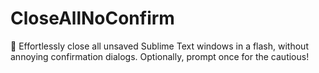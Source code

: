 # CloseAllNoConfirm
🚀 Effortlessly close all unsaved Sublime Text windows in a flash, without annoying confirmation dialogs. Optionally, prompt once for the cautious!
